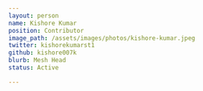 ```yaml
---
layout: person
name: Kishore Kumar
position: Contributor
image_path: /assets/images/photos/kishore-kumar.jpeg
twitter: kishorekumarst1
github: kishore007k
blurb: Mesh Head
status: Active

---
```

